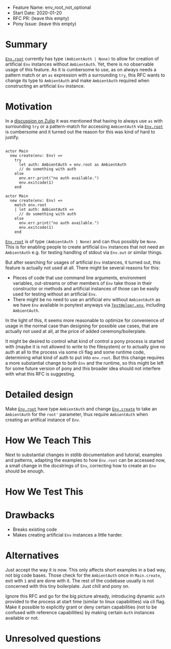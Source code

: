 - Feature Name: env_root_not_optional
- Start Date: 2020-01-20
- RFC PR: (leave this empty)
- Pony Issue: (leave this empty)

# Summary

[`Env.root`](https://stdlib.ponylang.org/builtin-Env#let-root-ambientauth-val-none-val) currently has type `(AmbientAuth | None)` to allow for
creation of artificial `Env` instances without `AmbientAuth`.
Yet, there is no observable usage of this feature. 
As it is cumbersome to use, as on always needs a pattern match 
or an `as` expression with a surrounding `try`, 
this RFC wants to change its type to `AmbientAuth` and make `AmbientAuth` required when constructing
an artificial `Env` instance.

# Motivation

In a [discussion on Zulip](https://ponylang.zulipchat.com/#narrow/stream/189985-beginner-help/topic/Main.20boilerplate) it was mentioned that having to always use `as` with surrounding `try` or a pattern-match
for accessing `AmbientAuth` via [`Env.root`](https://stdlib.ponylang.org/builtin-Env#let-root-ambientauth-val-none-val) is cumbersome and it turned out the reason for this was
kind of hard to justify.

```pony

actor Main
  new create(env: Env) =>
    try
      let auth: AmbientAuth = env.root as AmbientAuth
      // do something with auth
    else
      env.err.print("no auth available.")
      env.exitcode(1)
    end
```

```pony
actor Main
  new create(env: Env) =>
    match env.root
    | let auth: AmbientAuth =>
      // do something with auth
    else
      env.err.print("no auth available.")
      env.exitcode(1)
    end
```

[`Env.root`](https://stdlib.ponylang.org/builtin-Env#let-root-ambientauth-val-none-val) is of type `(AmbientAuth | None)`
and can thus possibly be `None`. This is for enabling people to create artificial `Env` instances that not need an `AmbientAuth` e.g. for testing
handling of stdout via `Env.out` or similar things.

But after searching for usages of artificial `Env` instances, it turned out, this feature is actually not used at all.
There might be several reasons for this:

 * Pieces of code that use command line arguments, environment variables, out-streams or other members of `Env` take those in their constructor or methods
   and artificial instances of those can be easily used for testing without an artificial `Env`.
 * There might be no need to use an artificial env without `AmbientAuth` as we have `Env` available in ponytest
   anyways via [`TestHelper.env`](https://stdlib.ponylang.org/ponytest-TestHelper#let-env-env-val), including `AmbientAuth`.

In the light of this, it seems more reasonable to optimize for convenience of usage in the normal case than
designing for possible use cases, that are actually not used at all, at the price of added ceremony/boilerplate.

It might be desired to control what kind of control a pony process is started with (maybe it is not allowed to write to the filesystem) or
to actually give no auth at all to the process via some cli flag and some runtime code, determining what kind of auth to put into `env.root`.
But this change requires a more substantial change to both `Env` and the runtime, so this might be left for some future version of pony
and this broader idea should not interfere with what this RFC is suggesting.

# Detailed design

Make [`Env.root`](https://stdlib.ponylang.org/builtin-Env#let-root-ambientauth-val-none-val) have type `AmbientAuth`
and change [`Env.create`](https://stdlib.ponylang.org/builtin-Env/#create) to take an `AmbientAuth` for the `root'` parameter,
thus require `AmbientAuth` when creating an artifical instance of `Env`.

# How We Teach This

Next to substantial changes in stdlib documentation and tutorial, examples and patterns, adapting the examples to how `Env.root` can be accessed now, 
a small change in the docstrings of `Env`, correcting how to create an `Env` should be enough.

# How We Test This

# Drawbacks

* Breaks existing code
* Makes creating artificial `Env` instances a little harder.

# Alternatives

Just accept the way it is now. This only affects short examples in a bad way, not big code bases.
Those check for the `AmbientAuth` once in `Main.create`, exit with `1` and are done with it. The rest of the codebase
usually is not concerned with this tiny boilerplate. Just chill and pony on.

Ignore this RFC and go for the big picture already, introducing dynamic `auth` provided to the process
at start time (similar to linux capabilities) via cli flag. Make it possible to explicitly grant or deny certain capabilities 
(not to be confused with reference capabilities) by making certain `Auth` instances available or not.

# Unresolved questions

